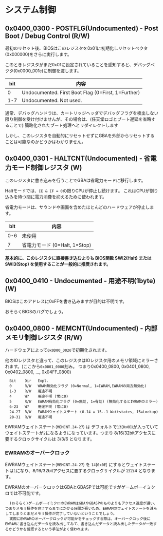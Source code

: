 # システム制御

## 0x0400_0300 - POSTFLG(Undocumented) - Post Boot / Debug Control (R/W)

最初のリセット後、BIOSはこのレジスタを0x01に初期化しリセットベクタ(0x000000)をさらに実行します。

このときレジスタがまだ0x01に設定されていることを感知すると、デバッグベクタ(0x0000_001c)に制御を渡します。

 bit  |  内容
----- | -----
0 | Undocumented. First Boot Flag  (0=First, 1=Further)
1-7 | Undocumented. Not used.

通常、デバッグハンドラは、カートリッジヘッダでデバッグフラグを検出しない限り制御を受け付けませんが、その場合は、(任天堂ロゴとブート遅延を省略することで) 簡略化されたブート処理へとリダイレクトします 

しかし、このレジスタを自動的にリセットせずにGBAを外部からリセットすることは可能なのかどうかはわかりません。

## 0x0400_0301 - HALTCNT(Undocumented) - 省電力モード制御レジスタ (W)

このレジスタに書き込みを行うことでGBAは省電力モードに移行します。

Haltモードでは、`IE & IF = 0`の限りCPUが停止し続けます。 これはCPUが割り込みを待つ間に電力消費を抑えるために使われます。

省電力モードは、サウンドや画面を含めたほとんどのハードウェアが停止します。

 bit  |  内容
----- | -----
0-6 | 未使用
7   | 省電力モード  (0=Halt, 1=Stop)

**基本的に、このレジスタに直接書き込むよりも BIOS関数 SWI2(Halt) または SWI3(Stop) を使用することが一般的に推奨されます。**

## 0x0400_0410 - Undocumented - 用途不明(1byte) (W)

BIOSはこのアドレスに0xFFを書き込みますが目的は不明です。

おそらくBIOSのバグでしょう。

## 0x0400_0800 - MEMCNT(Undocumented) - 内部メモリ制御レジスタ (R/W)

ハードウェアによって`0x0D00_0020`で初期化されます。

他のIOレジスタと違って、このレジスタはIOレジスタ用のメモリ領域にミラーされます。(ここから`0x0001_0000`刻み。 つまり0x0400_0800, 0x0401_0800, 0x0402_0800, ..., 0x04FF_0800)

```
  Bit    Dir   Expl.
  0      R/W   WRAM無効化フラグ (0=Normal, 1=IWRAM,EWRAMの両方無効化) 
  1-3    R/W   用途不明
  4      W?    用途不明 (常に0)
  5      R/W   EWRAM有効化フラグ (0=無効, 1=有効) (無効化するとIWRAMのミラー)
  6-23   W?    用途不明 (常に0)
  24-27  R/W   EWRAMウェイトステート (0-14 = 15..1 Waitstates, 15=Lockup)
  28-31  R/W   用途不明
```

EWRAMウェイトステート(`MEMCNT.24-27`) は デフォルトで`13`(`0x0D`)が入っていてウェイトステートが`2`になるようになっています。つまり 8/16/32bitアクセスに要するクロックサイクルは 3/3/6 となります。

### EWRAMのオーバークロック

EWRAMウェイトステート(`MEMCNT.24-27`) を `14`(`0x0E`) にするとウェイトステートは`1`になり、8/16/32bitアクセスに要するクロックサイクルが 2/2/4 となります。

EWRAMのオーバークロックはGBAとGBASPでは可能ですがゲームボーイミクロでは不可能です。

```
  (おそらく)ゲームボーイミクロのEWRAMはGBAやGBASPのものよりもアクセス速度が遅い、つまりメモリ操作を完了するまでにかかる時間が長いため、EWRAMのウェイトステートを減らしてしまうとまだメモリ操作が完了していないということでしょう。
  実際にEWRAMのオーバークロックが可能かをチェックする際は、オーバークロック後にEWRAMに書き込んだデータを読み出してみて、書き込んだデータと読み出したデータが一致するかどうかを確認するという手法がよく使われます。
```
